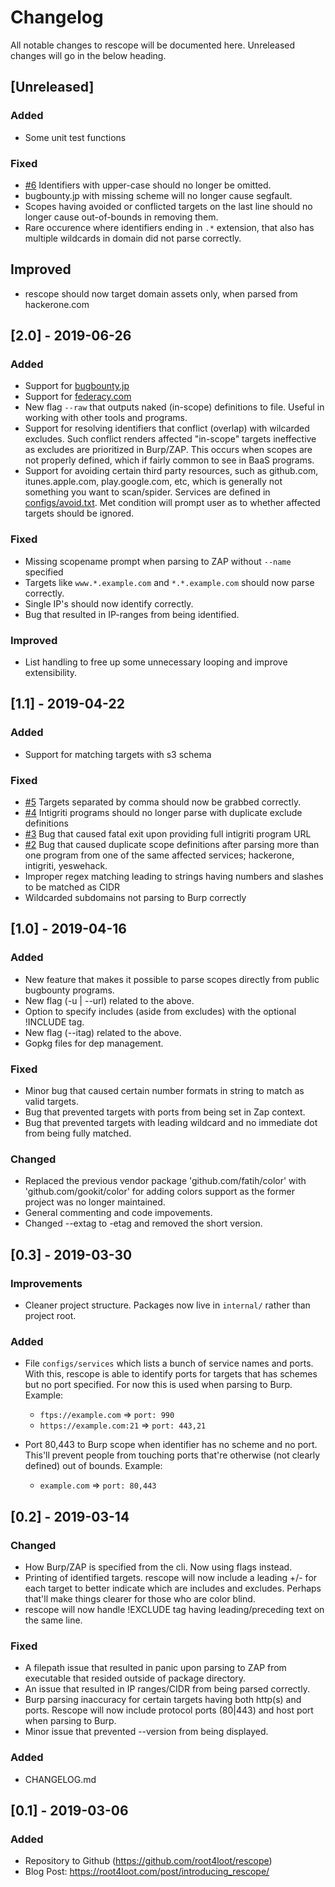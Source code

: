 # Changelog

All notable changes to rescope will be documented here.
Unreleased changes will go in the below heading.

## [Unreleased]

### Added
- Some unit test functions

### Fixed
- [#6](https://github.com/root4loot/rescope/issues/6) Identifiers with upper-case should no longer be omitted.
- bugbounty.jp with missing scheme will no longer cause segfault.
- Scopes having avoided or conflicted targets on the last line should no longer cause out-of-bounds in removing them.
- Rare occurence where identifiers ending in `.*` extension, that also has multiple wildcards in domain did not parse correctly.

## Improved
- rescope should now target domain assets only, when parsed from hackerone.com

## [2.0] - 2019-06-26

### Added
- Support for [bugbounty.jp](https://bugbounty.jp)
- Support for [federacy.com](https://www.federacy.com/)
- New flag `--raw` that outputs naked (in-scope) definitions to file. Useful in working with other tools and programs.
- Support for resolving identifiers that conflict (overlap) with wilcarded excludes. Such conflict renders affected "in-scope" targets ineffective as excludes are prioritized in Burp/ZAP. This occurs when scopes are not properly defined, which if fairly common to see in BaaS programs.
- Support for avoiding certain third party resources, such as github.com, itunes.apple.com, play.google.com, etc, which is generally not something you want to scan/spider. Services are defined in [configs/avoid.txt](configs/avoid.txt). Met condition will prompt user as to whether affected targets should be ignored.


### Fixed
- Missing scopename prompt when parsing to ZAP without `--name` specified
- Targets like `www.*.example.com` and `*.*.example.com` should now parse correctly.
- Single IP's should now identify correctly.
- Bug that resulted in IP-ranges from being identified.

### Improved
- List handling to free up some unnecessary looping and improve extensibility.


## [1.1] - 2019-04-22

### Added
- Support for matching targets with s3 schema

### Fixed
- [#5](https://github.com/root4loot/rescope/issues/5) Targets separated by comma should now be grabbed correctly.  
- [#4](https://github.com/root4loot/rescope/issues/4) Intigriti programs should no longer parse with duplicate exclude definitions
- [#3](https://github.com/root4loot/rescope/issues/3) Bug that caused fatal exit upon providing full intigriti program URL
- [#2](https://github.com/root4loot/rescope/issues/2) Bug that caused duplicate scope definitions after parsing more than one program from one of the same affected services; hackerone, intigriti, yeswehack.
- Improper regex matching leading to strings having numbers and slashes to be matched as CIDR
- Wildcarded subdomains not parsing to Burp correctly

## [1.0] - 2019-04-16

### Added
- New feature that makes it possible to parse scopes directly from public bugbounty programs.
- New flag (-u | --url) related to the above.
- Option to specify includes (aside from excludes) with the optional !INCLUDE tag.
- New flag (--itag) related to the above.
- Gopkg files for dep management.

### Fixed
- Minor bug that caused certain number formats in string to match as valid targets.
- Bug that prevented targets with ports from being set in Zap context.
- Bug that prevented targets with leading wildcard and no immediate dot from being fully matched.

### Changed
- Replaced the previous vendor package 'github.com/fatih/color' with 'github.com/gookit/color' for adding colors support as the former project was no longer maintained.
- General commenting and code impovements.
- Changed --extag to -etag and removed the short version.


## [0.3] - 2019-03-30
### Improvements
- Cleaner project structure. Packages now live in `internal/` rather than project root.

### Added
- File `configs/services` which lists a bunch of service names and ports. With this, rescope is able to identify ports for targets that has schemes but no port specified. For now this is used when parsing to Burp. Example:
     - `ftps://example.com` => `port: 990`
     - `https://example.com:21` => `port: 443,21`

- Port 80,443 to Burp scope when identifier has no scheme and no port. This'll prevent people from touching ports that're otherwise (not clearly defined) out of bounds. Example:
     - `example.com` => `port: 80,443`

## [0.2] - 2019-03-14
### Changed
- How Burp/ZAP is specified from the cli. Now using flags instead.
- Printing of identified targets. rescope will now include a leading +/- for each target to better indicate which are includes and excludes. Perhaps that'll make things clearer for those who are color blind.
- rescope will now handle !EXCLUDE tag having leading/preceding text on the same line.

### Fixed
- A filepath issue that resulted in panic upon parsing to ZAP from executable that resided outside of package directory.
- An issue that resulted in IP ranges/CIDR from being parsed correctly.
- Burp parsing inaccuracy for certain targets having both http(s) and ports. Rescope will now include protocol ports (80|443) and host port when parsing to Burp.
- Minor issue that prevented --version from being displayed.

### Added
- CHANGELOG.md

## [0.1] - 2019-03-06
### Added
- Repository to Github (https://github.com/root4loot/rescope)
- Blog Post: https://root4loot.com/post/introducing_rescope/
